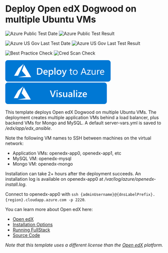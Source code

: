 # Deploy Open edX Dogwood on multiple Ubuntu VMs

![Azure Public Test Date](https://azurequickstartsservice.blob.core.windows.net/badges/openedx-scalable-ubuntu/PublicLastTestDate.svg)
![Azure Public Test Result](https://azurequickstartsservice.blob.core.windows.net/badges/openedx-scalable-ubuntu/PublicDeployment.svg)

![Azure US Gov Last Test Date](https://azurequickstartsservice.blob.core.windows.net/badges/openedx-scalable-ubuntu/FairfaxLastTestDate.svg)
![Azure US Gov Last Test Result](https://azurequickstartsservice.blob.core.windows.net/badges/openedx-scalable-ubuntu/FairfaxDeployment.svg)

![Best Practice Check](https://azurequickstartsservice.blob.core.windows.net/badges/openedx-scalable-ubuntu/BestPracticeResult.svg)
![Cred Scan Check](https://azurequickstartsservice.blob.core.windows.net/badges/openedx-scalable-ubuntu/CredScanResult.svg)

[![Deploy To Azure](https://raw.githubusercontent.com/Azure/azure-quickstart-templates/master/1-CONTRIBUTION-GUIDE/images/deploytoazure.svg?sanitize=true)](https://portal.azure.com/#create/Microsoft.Template/uri/https%3A%2F%2Fraw.githubusercontent.com%2FAzure%2Fazure-quickstart-templates%2Fmaster%2Fopenedx-scalable-ubuntu%2Fazuredeploy.json)  [![Visualize](https://raw.githubusercontent.com/Azure/azure-quickstart-templates/master/1-CONTRIBUTION-GUIDE/images/visualizebutton.svg?sanitize=true)](http://armviz.io/#/?load=https%3A%2F%2Fraw.githubusercontent.com%2FAzure%2Fazure-quickstart-templates%2Fmaster%2Fopenedx-scalable-ubuntu%2Fazuredeploy.json)

This template deploys Open edX Dogwood on multiple Ubuntu VMs. The deployment creates multiple application VMs behind a load balancer, plus backend VMs for Mongo and MySQL. A default server-vars.yml is saved to */edx/app/edx_ansible*.

Note the following VM names to SSH between machines on the virtual network:
- Application VMs: openedx-app0, openedx-app1, etc
- MySQL VM: openedx-mysql
- Mongo VM: openedx-mongo

Installation can take 2+ hours after the deployment succeeds. An installation log is available on openedx-app0 at */var/log/azure/openedx-install.log*.

Connect to openedx-app0 with `ssh {adminUsername}@{dnsLabelPrefix}.{region}.cloudapp.azure.com -p 2220`.

You can learn more about Open edX here:
- [Open edX](https://open.edx.org)
- [Installation Options](https://openedx.atlassian.net/wiki/display/OpenOPS/Open+edX+Installation+Options)
- [Running FullStack](https://openedx.atlassian.net/wiki/display/OpenOPS/Running+Fullstack)
- [Source Code](https://github.com/edx/edx-platform)

*Note that this template uses a different license than the [Open edX](https://github.com/edx/edx-platform/blob/master/LICENSE) platform.*



